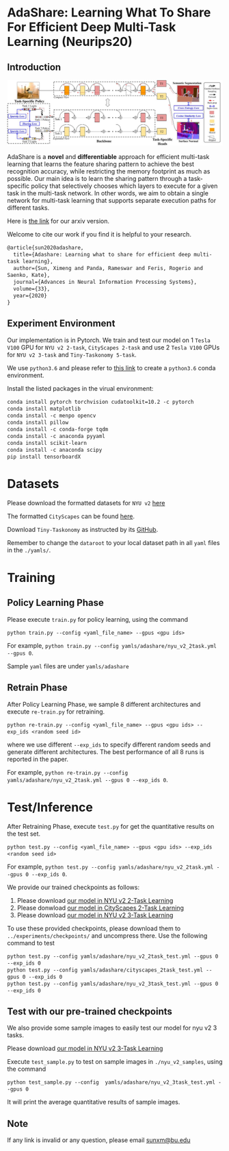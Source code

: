 # AdaShare: Learning What To Share For Efficient Deep Multi-Task Learning (Neurips20)

## Introduction
![alt text](figures/model.jpg)

AdaShare is a **novel** and **differentiable** approach for efficient multi-task
learning that learns the feature sharing pattern to achieve the best recognition accuracy, while
restricting the memory footprint as much as possible. Our main idea is to learn the sharing pattern
through a task-specific policy that selectively chooses which layers to execute for a given task in
the multi-task network. In other words, we aim to obtain a single network for multi-task learning
that supports separate execution paths for different tasks.

Here is [the link](https://arxiv.org/pdf/1911.12423.pdf) for our arxiv version. 

Welcome to cite our work if you find it is helpful to your research.
```
@article{sun2020adashare,
  title={Adashare: Learning what to share for efficient deep multi-task learning},
  author={Sun, Ximeng and Panda, Rameswar and Feris, Rogerio and Saenko, Kate},
  journal={Advances in Neural Information Processing Systems},
  volume={33},
  year={2020}
}
```

##  Experiment Environment

Our implementation is in Pytorch. We train and test our model on 1 `Tesla V100` GPU for `NYU v2 2-task`, `CityScapes 2-task` and use 2 `Tesla V100` GPUs for `NYU v2 3-task` and `Tiny-Taskonomy 5-task`. 

We use `python3.6` and  please refer to [this link](https://docs.conda.io/projects/conda/en/latest/user-guide/tasks/manage-environments.html#creating-an-environment-with-commands) to create a `python3.6` conda environment.

Install the listed packages in the virual environment:
```
conda install pytorch torchvision cudatoolkit=10.2 -c pytorch
conda install matplotlib
conda install -c menpo opencv
conda install pillow
conda install -c conda-forge tqdm
conda install -c anaconda pyyaml
conda install scikit-learn
conda install -c anaconda scipy
pip install tensorboardX
```

# Datasets
Please download the formatted datasets for `NYU v2` [here](https://drive.google.com/file/d/11pWuQXMFBNMIIB4VYMzi9RPE-nMOBU8g/view?usp=sharing) 

The formatted `CityScapes` can be found [here](https://drive.google.com/file/d/1WrVMA_UZpoj7voajf60yIVaS_Ggl0jrH/view?usp=sharing).

Download `Tiny-Taskonomy` as instructed by its [GitHub](https://github.com/StanfordVL/taskonomy/tree/master/data).

Remember to change the `dataroot` to your local dataset path in all `yaml` files in the `./yamls/`.

# Training
## Policy Learning Phase
Please execute `train.py` for policy learning, using the command 
```
python train.py --config <yaml_file_name> --gpus <gpu ids>
```
For example, `python train.py --config yamls/adashare/nyu_v2_2task.yml --gpus 0`.

Sample `yaml` files are under `yamls/adashare`

## Retrain Phase
After Policy Learning Phase, we sample 8 different architectures and execute `re-train.py` for retraining.
```
python re-train.py --config <yaml_file_name> --gpus <gpu ids> --exp_ids <random seed id>
```
where we use different `--exp_ids` to specify different random seeds and generate different architectures. The best performance of all 8 runs is reported in the paper.

For example, `python re-train.py --config yamls/adashare/nyu_v2_2task.yml --gpus 0 --exp_ids 0`. 

# Test/Inference
After Retraining Phase, execute `test.py` for get the quantitative results on the test set. 
```
python test.py --config <yaml_file_name> --gpus <gpu ids> --exp_ids <random seed id>
```
For example, `python test.py --config yamls/adashare/nyu_v2_2task.yml --gpus 0 --exp_ids 0`.

We provide our trained checkpoints as follows:
1. Please download  [our model in NYU v2 2-Task Learning](https://drive.google.com/file/d/1f49uFxHg9W5A3-s96f--QxQKrG1MABBw/view?usp=sharing)
2. Please donwload [our model in CityScapes 2-Task Learning](https://drive.google.com/file/d/1x0g8aOQ-esFXIGhoIKeegcl14zf45Ew_/view?usp=sharing)
3. Please download  [our model in NYU v2 3-Task Learning](https://drive.google.com/file/d/1ERfBiDf36rv0wJkb4BlE8w13IDuamcQ-/view?usp=sharing)

To use these provided checkpoints, please download them to `../experiments/checkpoints/` and uncompress there. Use the following command to test
```
python test.py --config yamls/adashare/nyu_v2_2task_test.yml --gpus 0 --exp_ids 0
python test.py --config yamls/adashare/cityscapes_2task_test.yml --gpus 0 --exp_ids 0
python test.py --config yamls/adashare/nyu_v2_3task_test.yml --gpus 0 --exp_ids 0
```

## Test with our pre-trained checkpoints
We also provide some sample images to easily test our model for nyu v2 3 tasks.

Please download  [our model in NYU v2 3-Task Learning](https://drive.google.com/file/d/1ERfBiDf36rv0wJkb4BlE8w13IDuamcQ-/view?usp=sharing)

Execute `test_sample.py` to test on sample images in `./nyu_v2_samples`, using the command 
```
python test_sample.py --config  yamls/adashare/nyu_v2_3task_test.yml --gpus 0
```
It will print the average quantitative results of sample images.

## Note
If any link is invalid or any question, please email sunxm@bu.edu




